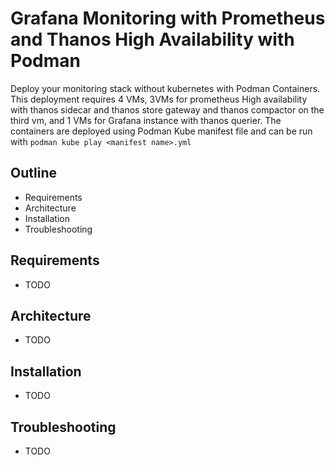 # Grafana Monitoring with Prometheus and Thanos High Availability with Podman

Deploy your monitoring stack without kubernetes with Podman Containers. This deployment requires 4 VMs, 3VMs for prometheus High availability with thanos sidecar and thanos store gateway and thanos compactor on the third vm, and 1 VMs for Grafana instance with thanos querier. The containers are deployed using Podman Kube manifest file and can be run with `podman kube play <manifest name>.yml`

## Outline

- Requirements
- Architecture
- Installation
- Troubleshooting

## Requirements

- TODO

## Architecture

- TODO

## Installation

- TODO

## Troubleshooting

- TODO
